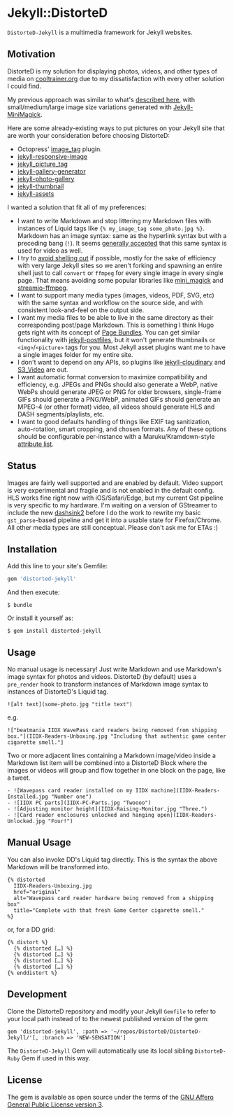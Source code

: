 # Jekyll::DistorteD

`DistorteD-Jekyll` is a multimedia framework for Jekyll websites.

## Motivation

DistorteD is my solution for displaying photos, videos, and other types of media on [cooltrainer.org](https://cooltrainer.org) due to my dissatisfaction with every other solution I could find.

My previous approach was similar to what's [described here](https://eduardoboucas.com/blog/2014/12/07/including-and-managing-images-in-jekyll.html), with small/medium/large image size variations generated with [Jekyll-MiniMagick](https://github.com/MattKevan/Jekyll-MiniMagick-new).

Here are some already-existing ways to put pictures on your Jekyll site that are worth your consideration before choosing DistorteD:

- Octopress' [image_tag](https://github.com/imathis/octopress/blob/master/plugins/image_tag.rb) plugin.
- [jekyll-responsive-image](https://github.com/wildlyinaccurate/jekyll-responsive-image)
- [jekyll_picture_tag](https://rbuchberger.github.io/jekyll_picture_tag/)
- [jekyll-gallery-generator](https://github.com/ggreer/jekyll-gallery-generator)
- [jekyll-photo-gallery](https://github.com/aerobless/jekyll-photo-gallery)
- [jekyll-thumbnail](https://superterran.github.io/jekyll-thumbnail/)
- [jekyll-assets](https://github.com/envygeeks/jekyll-assets)

I wanted a solution that fit all of my preferences:

- I want to write Markdown and stop littering my Markdown files with instances of Liquid tags like `{% my_image_tag some_photo.jpg %}`. Markdown has an image syntax: same as the hyperlink syntax but with a preceding bang (`!`). It seems [generally accepted](https://talk.commonmark.org/t/embedded-audio-and-video/441/15) that this same syntax is used for video as well.
- I try to [avoid shelling out](https://julialang.org/blog/2012/03/shelling-out-sucks/) if possible, mostly for the sake of efficiency with very large Jekyll sites so we aren't forking and spawning an entire shell just to call `convert` or `ffmpeg` for every single image in every single page. That means avoiding some popular libraries like [mini_magick](https://github.com/minimagick/minimagick/blob/master/lib/mini_magick/shell.rb) and [streamio-ffmpeg](https://github.com/streamio/streamio-ffmpeg/blob/master/lib/streamio-ffmpeg.rb).
- I want to support many media types (images, videos, PDF, SVG, etc) with the same syntax and workflow on the source side, and with consistent look-and-feel on the output side.
- I want my media files to be able to live in the same directory as their corresponding post/page Markdown. This is something I think Hugo gets right with its concept of [Page Bundles](https://gohugo.io/content-management/page-bundles/). You can get similar functionality with [jekyll-postfiles](https://nhoizey.github.io/jekyll-postfiles/), but it won't generate thumbnails or `<img>`/`<picture>` tags for you. Most Jekyll asset plugins want me to have a single images folder for my entire site.
- I don't want to depend on any APIs, so plugins like [jekyll-cloudinary](https://nhoizey.github.io/jekyll-cloudinary/) and [S3_Video](https://gist.github.com/TimShi/a48fa83abbc8a0242557) are out.
- I want automatic format conversion to maximize compatibility and efficiency, e.g. JPEGs and PNGs should also generate a WebP, native WebPs should generate JPEG or PNG for older browsers, single-frame GIFs should generate a PNG/WebP, animated GIFs should generate an MPEG-4 (or other format) video, all videos should generate HLS and DASH segments/playlists, etc.
- I want to good defaults handling of things like EXIF tag sanitization, auto-rotation, smart cropping, and chosen formats. Any of these options should be configurable per-instance with a Maruku/Kramdown-style [attribute list](https://golem.ph.utexas.edu/~distler/maruku/proposal.html).

## Status

Images are fairly well supported and are enabled by default. Video support is very experimental and fragile and is not enabled in the default config. HLS works fine right now with iOS/Safari/Edge, but my current Gst pipeline is very specific to my hardware. I'm waiting on a version of GStreamer to include the new [dashsink2](https://gitlab.freedesktop.org/gstreamer/gst-plugins-bad/merge_requests/704) before I do the work to rewrite my basic `gst_parse`-based pipeline and get it into a usable state for Firefox/Chrome. All other media types are still conceptual. Please don't ask me for ETAs :)

## Installation

Add this line to your site's Gemfile:

```ruby
gem 'distorted-jekyll'
```

And then execute:

    $ bundle

Or install it yourself as:

    $ gem install distorted-jekyll

## Usage

No manual usage is necessary! Just write Markdown and use Markdown's image syntax
for photos and videos. DistorteD (by default) uses a `pre_render` hook to
transform instances of Markdown image syntax to instances of DistorteD's
Liquid tag.

```
![alt text](some-photo.jpg "title text")
```

e.g.

```
!["beatmania IIDX WavePass card readers being removed from shipping box."](IIDX-Readers-Unboxing.jpg "Including that authentic game center cigarette smell."]
```

Two or more adjacent lines containing a Markdown image/video inside a Markdown
list item will be combined into a DistorteD Block where the images or videos
will group and flow together in one block on the page, like a tweet.

```
‑ ![Wavepass card reader installed on my IIDX machine](IIDX-Readers-Installed.jpg "Number one")
‑ ![IIDX PC parts](IIDX-PC-Parts.jpg "Twoooo")
‑ ![Adjusting monitor height](IIDX-Raising-Monitor.jpg "Three.")
‑ ![Card reader enclosures unlocked and hanging open](IIDX-Readers-Unlocked.jpg "Four!")
```
## Manual Usage

You can also invoke DD's Liquid tag directly. This is the syntax the above Markdown
will be transformed into.

```
{% distorted 
  IIDX-Readers-Unboxing.jpg
  href="original"
  alt="Wavepass card reader hardware being removed from a shipping box"
  title="Complete with that fresh Game Center cigarette smell."
%}
```

or, for a DD grid:

```
{% distort %}
  {% distorted […] %}
  {% distorted […] %}
  {% distorted […] %}
  {% distorted […] %}
{% enddistort %}
```

## Development

Clone the DistorteD repository and modify your Jekyll `Gemfile` to refer to your local path instead of to the newest published version of the gem:

```
gem 'distorted-jekyll', :path => '~/repos/DistorteD/DistorteD-Jekyll/'[, :branch => 'NEW-SENSATION']
```

The `DistorteD-Jekyll` Gem will automatically use its local sibling `DistorteD-Ruby` Gem if used in this way.

## License

The gem is available as open source under the terms of the [GNU Affero General Public License version 3](https://opensource.org/licenses/AGPL-3.0).
